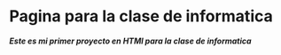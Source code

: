 # Pagina para  la clase de informatica
***Este es mi primer proyecto en HTMl para la clase de informatica***
